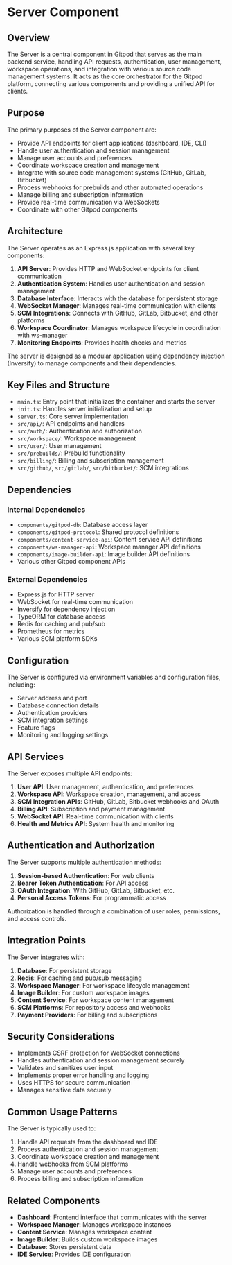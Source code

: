 # Server Component

## Overview

The Server is a central component in Gitpod that serves as the main backend service, handling API requests, authentication, user management, workspace operations, and integration with various source code management systems. It acts as the core orchestrator for the Gitpod platform, connecting various components and providing a unified API for clients.

## Purpose

The primary purposes of the Server component are:
- Provide API endpoints for client applications (dashboard, IDE, CLI)
- Handle user authentication and session management
- Manage user accounts and preferences
- Coordinate workspace creation and management
- Integrate with source code management systems (GitHub, GitLab, Bitbucket)
- Process webhooks for prebuilds and other automated operations
- Manage billing and subscription information
- Provide real-time communication via WebSockets
- Coordinate with other Gitpod components

## Architecture

The Server operates as an Express.js application with several key components:

1. **API Server**: Provides HTTP and WebSocket endpoints for client communication
2. **Authentication System**: Handles user authentication and session management
3. **Database Interface**: Interacts with the database for persistent storage
4. **WebSocket Manager**: Manages real-time communication with clients
5. **SCM Integrations**: Connects with GitHub, GitLab, Bitbucket, and other platforms
6. **Workspace Coordinator**: Manages workspace lifecycle in coordination with ws-manager
7. **Monitoring Endpoints**: Provides health checks and metrics

The server is designed as a modular application using dependency injection (Inversify) to manage components and their dependencies.

## Key Files and Structure

- `main.ts`: Entry point that initializes the container and starts the server
- `init.ts`: Handles server initialization and setup
- `server.ts`: Core server implementation
- `src/api/`: API endpoints and handlers
- `src/auth/`: Authentication and authorization
- `src/workspace/`: Workspace management
- `src/user/`: User management
- `src/prebuilds/`: Prebuild functionality
- `src/billing/`: Billing and subscription management
- `src/github/`, `src/gitlab/`, `src/bitbucket/`: SCM integrations

## Dependencies

### Internal Dependencies
- `components/gitpod-db`: Database access layer
- `components/gitpod-protocol`: Shared protocol definitions
- `components/content-service-api`: Content service API definitions
- `components/ws-manager-api`: Workspace manager API definitions
- `components/image-builder-api`: Image builder API definitions
- Various other Gitpod component APIs

### External Dependencies
- Express.js for HTTP server
- WebSocket for real-time communication
- Inversify for dependency injection
- TypeORM for database access
- Redis for caching and pub/sub
- Prometheus for metrics
- Various SCM platform SDKs

## Configuration

The Server is configured via environment variables and configuration files, including:

- Server address and port
- Database connection details
- Authentication providers
- SCM integration settings
- Feature flags
- Monitoring and logging settings

## API Services

The Server exposes multiple API endpoints:

1. **User API**: User management, authentication, and preferences
2. **Workspace API**: Workspace creation, management, and access
3. **SCM Integration APIs**: GitHub, GitLab, Bitbucket webhooks and OAuth
4. **Billing API**: Subscription and payment management
5. **WebSocket API**: Real-time communication with clients
6. **Health and Metrics API**: System health and monitoring

## Authentication and Authorization

The Server supports multiple authentication methods:

1. **Session-based Authentication**: For web clients
2. **Bearer Token Authentication**: For API access
3. **OAuth Integration**: With GitHub, GitLab, Bitbucket, etc.
4. **Personal Access Tokens**: For programmatic access

Authorization is handled through a combination of user roles, permissions, and access controls.

## Integration Points

The Server integrates with:
1. **Database**: For persistent storage
2. **Redis**: For caching and pub/sub messaging
3. **Workspace Manager**: For workspace lifecycle management
4. **Image Builder**: For custom workspace images
5. **Content Service**: For workspace content management
6. **SCM Platforms**: For repository access and webhooks
7. **Payment Providers**: For billing and subscriptions

## Security Considerations

- Implements CSRF protection for WebSocket connections
- Handles authentication and session management securely
- Validates and sanitizes user input
- Implements proper error handling and logging
- Uses HTTPS for secure communication
- Manages sensitive data securely

## Common Usage Patterns

The Server is typically used to:
1. Handle API requests from the dashboard and IDE
2. Process authentication and session management
3. Coordinate workspace creation and management
4. Handle webhooks from SCM platforms
5. Manage user accounts and preferences
6. Process billing and subscription information

## Related Components

- **Dashboard**: Frontend interface that communicates with the server
- **Workspace Manager**: Manages workspace instances
- **Content Service**: Manages workspace content
- **Image Builder**: Builds custom workspace images
- **Database**: Stores persistent data
- **IDE Service**: Provides IDE configuration
